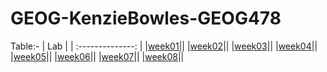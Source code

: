 # GEOG-KenzieBowles-GEOG478

Table:-
| Lab    |
| :--------------: |
|[week01](lab/week01)||
|[week02](lab/week02)||
|[week03](lab/week03)||
|[week04](lab/week04)||
|[week05](lab/week05)||
|[week06](lab/week06)||
|[week07](lab/week07)||
|[week08](lab/week08)||
